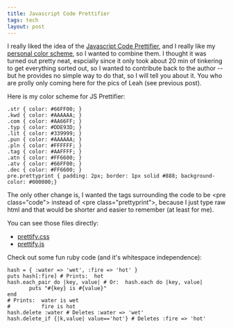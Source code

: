 ```yaml
---
title: Javascript Code Prettifier
tags: tech
layout: post
---
```

I really liked the idea of the <a href="http://google-code-prettify.googlecode.com/svn/trunk/README.html">Javascript Code Prettifier</a>, and I really like my <a href="http://www.fuzzymonk.com/svn/settings/vim/vimfiles/colors/ristoink.vim">personal color scheme</a>, so I wanted to combine them.  I thought it was turned out pretty neat, espcially since it only took about 20 min of tinkering to get everything sorted out, so I wanted to contribute back to the author -- but he provides no simple way to do that, so I will tell you about it. You who are prolly only coming here for the pics of Leah (see previous post).

Here is my color scheme for JS Prettifier:

    .str { color: #66FF00; }
    .kwd { color: #AAAAAA; }
    .com { color: #AA66FF; }
    .typ { color: #DDE93D; }
    .lit { color: #339999; }
    .pun { color: #AAAAAA; }
    .pln { color: #FFFFFF; }
    .tag { color: #AAFFFF; }
    .atn { color: #FF6600; }
    .atv { color: #66FF00; }
    .dec { color: #FF6600; }
    pre.prettyprint { padding: 2px; border: 1px solid #888; background-color: #000000;}

The only other change is, I wanted the tags surrounding the code to be &lt;pre class="code"&gt; instead of &lt;pre class="prettyprint"&gt;, because I just type raw html and that would be shorter and easier to remember (at least for me).

You can see those files directly:

 * <a href="http://www.fuzzymonk.com/styles/prettify.css">prettify.css</a>
 * <a href="http://www.fuzzymonk.com/js/prettify.js">prettify.js</a>

Check out some fun ruby code (and it's whitespace independence):

    hash = { :water => 'wet', :fire => 'hot' }
    puts hash[:fire] # Prints:  hot
    hash.each_pair do |key, value| # Or:  hash.each do |key, value|
           puts "#{key} is #{value}"
    end
    # Prints:  water is wet
    #          fire is hot
    hash.delete :water # Deletes :water => 'wet'
    hash.delete_if {|k,value| value=='hot'} # Deletes :fire => 'hot'
